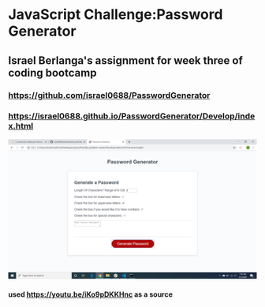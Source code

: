 # JavaScript Challenge:Password Generator

## Israel Berlanga's assignment for week three of coding bootcamp

### https://github.com/israel0688/PasswordGenerator

### https://israel0688.github.io/PasswordGenerator/Develop/index.html

![alt "screenshot"](https://github.com/israel0688/PasswordGenerator/blob/master/Develop/passwordPic.png)

#### used https://youtu.be/iKo9pDKKHnc as a source